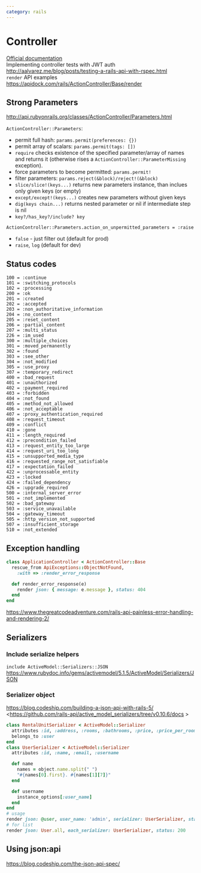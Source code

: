 ```yaml
---
category: rails
---
```

# Controller
[Official documentation](https://guides.rubyonrails.org/action_controller_overview.html)  
Implementing controller tests with JWT auth  
<http://aalvarez.me/blog/posts/testing-a-rails-api-with-rspec.html>  
`render` API examples  
<https://apidock.com/rails/ActionController/Base/render>

## Strong Parameters
<http://api.rubyonrails.org/classes/ActionController/Parameters.html>

`ActionController::Parameters`:
* permit full hash: `params.permit(preferences: {})`
* permit array of scalars: `params.permit(tags: [])`
* `require` checks existence of the specified parameter/array of names and returns it (otherwise rises a `ActionController::ParameterMissing` exception).
* force parameters to become permitted: `params.permit!`
* filter parameters: `params.reject(&block)/reject!(&block)`
* `slice/slice!(keys...)` returns new parameters instance, than inclues only given keys (or empty)
* `except/except!(keys...)` creates new parameters without given keys
* `dig(keys chain...)` returns nested parameter or nil if intermediate step is nil
* `key?/has_key?/include? key`

`ActionController::Parameters.action_on_unpermitted_parameters = :raise`
* `false` - just filter out (default for prod)
* `raise`, `log` (default for dev)


## Status codes
```
100 = :continue
101 = :switching_protocols
102 = :processing
200 = :ok
201 = :created
202 = :accepted
203 = :non_authoritative_information
204 = :no_content
205 = :reset_content
206 = :partial_content
207 = :multi_status
226 = :im_used
300 = :multiple_choices
301 = :moved_permanently
302 = :found
303 = :see_other
304 = :not_modified
305 = :use_proxy
307 = :temporary_redirect
400 = :bad_request
401 = :unauthorized
402 = :payment_required
403 = :forbidden
404 = :not_found
405 = :method_not_allowed
406 = :not_acceptable
407 = :proxy_authentication_required
408 = :request_timeout
409 = :conflict
410 = :gone
411 = :length_required
412 = :precondition_failed
413 = :request_entity_too_large
414 = :request_uri_too_long
415 = :unsupported_media_type
416 = :requested_range_not_satisfiable
417 = :expectation_failed
422 = :unprocessable_entity
423 = :locked
424 = :failed_dependency
426 = :upgrade_required
500 = :internal_server_error
501 = :not_implemented
502 = :bad_gateway
503 = :service_unavailable
504 = :gateway_timeout
505 = :http_version_not_supported
507 = :insufficient_storage
510 = :not_extended
```

## Exception handling
```ruby
class ApplicationController < ActionController::Base  
  rescue_from ApiExceptions::ObjectNotFound,
    :with => :render_error_response

  def render_error_response(e)
    render json: { message: e.message }, status: 404
  end    
end  
```


<https://www.thegreatcodeadventure.com/rails-api-painless-error-handling-and-rendering-2/>

## Serializers

### Include serialize helpers
`include ActiveModel::Serializers::JSON`  
<https://www.rubydoc.info/gems/activemodel/5.1.5/ActiveModel/Serializers/JSON>  


### Serializer object
<https://blog.codeship.com/building-a-json-api-with-rails-5/>  
<https://github.com/rails-api/active_model_serializers/tree/v0.10.6/docs >  
```ruby
class RentalUnitSerializer < ActiveModel::Serializer
  attributes :id, :address, :rooms, :bathrooms, :price, :price_per_room,
  belongs_to :user
end
class UserSerializer < ActiveModel::Serializer
  attributes :id, :name, :email, :username

  def name
    names = object.name.split(" ")
    "#{names[0].first}. #{names[1][7]}"
  end

  def username
    instance_options[:user_name]
  end
end
# usage
render json: @user, user_name: 'admin', serializer: UserSerializer, status: 200
# for list
render json: User.all, each_serializer: UserSerializer, status: 200
```

## Using json:api
<https://blog.codeship.com/the-json-api-spec/>
